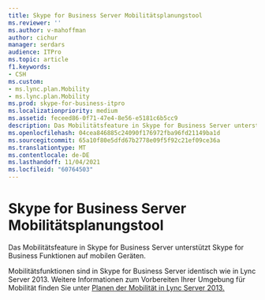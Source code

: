 ```yaml
---
title: Skype for Business Server Mobilitätsplanungstool
ms.reviewer: ''
ms.author: v-mahoffman
author: cichur
manager: serdars
audience: ITPro
ms.topic: article
f1.keywords:
- CSH
ms.custom:
- ms.lync.plan.Mobility
- ms.lync.plan.Mobility
ms.prod: skype-for-business-itpro
ms.localizationpriority: medium
ms.assetid: feceed86-0f71-47e4-8e56-e5181c6b5cc9
description: Das Mobilitätsfeature in Skype for Business Server unterstützt Skype for Business Funktionen auf mobilen Geräten.
ms.openlocfilehash: 04cea846885c24090f176972fba96fd21149ba1d
ms.sourcegitcommit: 65a10f80e5dfd67b2778e09f5f92c21ef09ce36a
ms.translationtype: MT
ms.contentlocale: de-DE
ms.lasthandoff: 11/04/2021
ms.locfileid: "60764503"
---
```

# <a name="skype-for-business-server-mobility-planning-tool"></a>Skype for Business Server Mobilitätsplanungstool
 
Das Mobilitätsfeature in Skype for Business Server unterstützt Skype for Business Funktionen auf mobilen Geräten.
  
Mobilitätsfunktionen sind in Skype for Business Server identisch wie in Lync Server 2013. Weitere Informationen zum Vorbereiten Ihrer Umgebung für Mobilität finden Sie unter [Planen der Mobilität in Lync Server 2013.](/previous-versions/office/lync-server-2013/lync-server-2013-planning-for-mobility)
